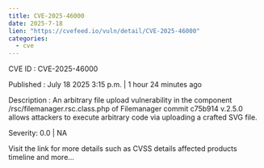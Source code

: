```yaml
--- 
title: CVE-2025-46000
date: 2025-7-18
lien: "https://cvefeed.io/vuln/detail/CVE-2025-46000"
categories:
  - cve
---
```


CVE ID : CVE-2025-46000

Published :  July 18
2025
3:15 p.m. | 1 hour
24 minutes ago

Description : An arbitrary file upload vulnerability in the component /rsc/filemanager.rsc.class.php of Filemanager commit c75b914 v.2.5.0 allows attackers to execute arbitrary code via uploading a crafted SVG file.

Severity: 0.0 | NA

Visit the link for more details
such as CVSS details
affected products
timeline
and more...
